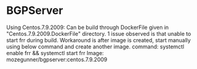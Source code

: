 # BGPServer
Using Centos.7.9.2009:
  Can be build through DockerFile given in "Centos.7.9.2009.DockerFile" directory.
  1 issue observed is that unable to start frr during build. Workaround is after image is created, start manually using below command and create another image.
  command: systemctl enable frr && systemctl start frr
  Image: mozegunner/bgpserver:centos.7.9.2009
  
